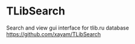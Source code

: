 # TLibSearch
Search and view gui interface for tlib.ru database
https://github.com/xayam/TLibSearch
